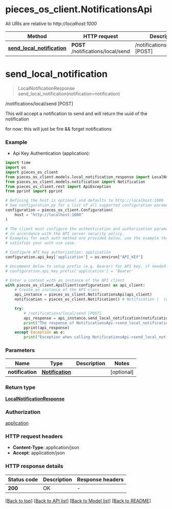 # pieces_os_client.NotificationsApi

All URIs are relative to *http://localhost:1000*

Method | HTTP request | Description
------------- | ------------- | -------------
[**send_local_notification**](NotificationsApi.md#send_local_notification) | **POST** /notifications/local/send | /notifications/local/send [POST]


# **send_local_notification**
> LocalNotificationResponse send_local_notification(notification=notification)

/notifications/local/send [POST]

This will accept a notification to send and will return the uuid of the notification

for now: this will just be fire && forget notifications

### Example

* Api Key Authentication (application):
```python
import time
import os
import pieces_os_client
from pieces_os_client.models.local_notification_response import LocalNotificationResponse
from pieces_os_client.models.notification import Notification
from pieces_os_client.rest import ApiException
from pprint import pprint

# Defining the host is optional and defaults to http://localhost:1000
# See configuration.py for a list of all supported configuration parameters.
configuration = pieces_os_client.Configuration(
    host = "http://localhost:1000"
)

# The client must configure the authentication and authorization parameters
# in accordance with the API server security policy.
# Examples for each auth method are provided below, use the example that
# satisfies your auth use case.

# Configure API key authorization: application
configuration.api_key['application'] = os.environ["API_KEY"]

# Uncomment below to setup prefix (e.g. Bearer) for API key, if needed
# configuration.api_key_prefix['application'] = 'Bearer'

# Enter a context with an instance of the API client
with pieces_os_client.ApiClient(configuration) as api_client:
    # Create an instance of the API class
    api_instance = pieces_os_client.NotificationsApi(api_client)
    notification = pieces_os_client.Notification() # Notification |  (optional)

    try:
        # /notifications/local/send [POST]
        api_response = api_instance.send_local_notification(notification=notification)
        print("The response of NotificationsApi->send_local_notification:\n")
        pprint(api_response)
    except Exception as e:
        print("Exception when calling NotificationsApi->send_local_notification: %s\n" % e)
```



### Parameters

Name | Type | Description  | Notes
------------- | ------------- | ------------- | -------------
 **notification** | [**Notification**](Notification.md)|  | [optional] 

### Return type

[**LocalNotificationResponse**](LocalNotificationResponse.md)

### Authorization

[application](../README.md#application)

### HTTP request headers

 - **Content-Type**: application/json
 - **Accept**: application/json

### HTTP response details
| Status code | Description | Response headers |
|-------------|-------------|------------------|
**200** | OK |  -  |

[[Back to top]](#) [[Back to API list]](../README.md#documentation-for-api-endpoints) [[Back to Model list]](../README.md#documentation-for-models) [[Back to README]](../README.md)

